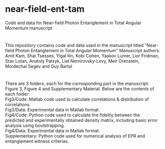 # near-field-ent-tam
Code and data for Near-field Photon Entanglement in Total Angular Momentum manuscript
#
This repository contains code and data used in the manuscript titled "Near-field Photon Entanglement in Total Angular Momentum"
Manuscript authors: Amit Kam, Shai Tsesses, Yigal Ilin, Kobi Cohen, Yaakov Lumer, Lior Fridman, Stav Lotan, Anatoly Patsyk, Liat Nemirovsky-Levy, Meir Orenstein, Mordechai Segev and Guy Bartal 
#
There are 3 folders, each for the corresponding part in the manuscript: Figure 3, Figure 4 and Supplementary Material. Below are the contents of each folder:  
Fig3/Code: Matlab code used to calculate correlations & distribution of correlations.  
Fig3/Data: Experimental data in Matlab format.  
Fig4/Code: Python code used to calculate the fidelity between the predicted and experimentally obtained density matrix, including basic error analysis using bootstrapping.  
Fig4/Data: Experimental data in Matlab format.  
Supplementary: Python code used for numerical analysis of EPR and entanglement witness criterias.
